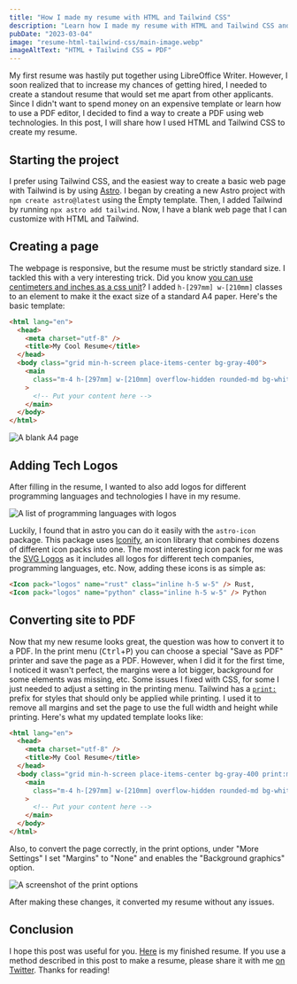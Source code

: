 ```yaml
---
title: "How I made my resume with HTML and Tailwind CSS"
description: "Learn how I made my resume with HTML and Tailwind CSS and how you can do the same."
pubDate: "2023-03-04"
image: "resume-html-tailwind-css/main-image.webp"
imageAltText: "HTML + Tailwind CSS = PDF"
---
```


My first resume was hastily put together using LibreOffice Writer. However, I soon realized that to increase my chances of getting hired, I needed to create a standout resume that would set me apart from other applicants. Since I didn't want to spend money on an expensive template or learn how to use a PDF editor, I decided to find a way to create a PDF using web technologies. In this post, I will share how I used HTML and Tailwind CSS to create my resume.

## Starting the project

I prefer using Tailwind CSS, and the easiest way to create a basic web page with Tailwind is by using [Astro](https://astro.build). I began by creating a new Astro project with `npm create astro@latest` using the Empty template. Then, I added Tailwind by running `npx astro add tailwind`. Now, I have a blank web page that I can customize with HTML and Tailwind.

## Creating a page

The webpage is responsive, but the resume must be strictly standard size. I tackled this with a very interesting trick. Did you know [you can use centimeters and inches as a css unit](https://developer.mozilla.org/en-US/docs/Learn/CSS/Building_blocks/Values_and_units#absolute_length_units)? I added `h-[297mm] w-[210mm]` classes to an element to make it the exact size of a standard A4 paper. Here's the basic template:

```html
<html lang="en">
  <head>
    <meta charset="utf-8" />
    <title>My Cool Resume</title>
  </head>
  <body class="grid min-h-screen place-items-center bg-gray-400">
    <main
      class="m-4 h-[297mm] w-[210mm] overflow-hidden rounded-md bg-white p-8 shadow-lg"
    >
      <!-- Put your content here -->
    </main>
  </body>
</html>
```

![A blank A4 page](/images/resume-html-tailwind-css/blank-page.webp)

## Adding Tech Logos

After filling in the resume, I wanted to also add logos for different programming languages and technologies I have in my resume.

![A list of programming languages with logos](/images/resume-html-tailwind-css/icons.webp)

Luckily, I found that in astro you can do it easily with the `astro-icon` package. This package uses [Iconify](https://iconify.design/), an icon library that combines dozens of different icon packs into one. The most interesting icon pack for me was the [SVG Logos](https://icon-sets.iconify.design/logos/) as it includes all logos for different tech companies, programming languages, etc. Now, adding these icons is as simple as:

```html
<Icon pack="logos" name="rust" class="inline h-5 w-5" /> Rust,
<Icon pack="logos" name="python" class="inline h-5 w-5" /> Python
```

## Converting site to PDF

Now that my new resume looks great, the question was how to convert it to a PDF. In the print menu (<kbd>Ctrl</kbd>+<kbd>P</kbd>) you can choose a special "Save as PDF" printer and save the page as a PDF. However, when I did it for the first time, I noticed it wasn't perfect, the margins were a lot bigger, background for some elements was missing, etc. Some issues I fixed with CSS, for some I just needed to adjust a setting in the printing menu. Tailwind has a [`print:`](https://tailwindcss.com/docs/hover-focus-and-other-states#print-styles) prefix for styles that should only be applied while printing. I used it to remove all margins and set the page to use the full width and height while printing. Here's what my updated template looks like:

```html
<html lang="en">
  <head>
    <meta charset="utf-8" />
    <title>My Cool Resume</title>
  </head>
  <body class="grid min-h-screen place-items-center bg-gray-400 print:min-h-0">
    <main
      class="m-4 h-[297mm] w-[210mm] overflow-hidden rounded-md bg-white p-8 shadow-lg print:m-0 print:h-screen print:w-screen print:rounded-none print:shadow-none"
    >
      <!-- Put your content here -->
    </main>
  </body>
</html>
```

Also, to convert the page correctly, in the print options, under "More Settings" I set "Margins" to "None" and enables the "Background graphics" option.

![A screenshot of the print options](/images/resume-html-tailwind-css/print-options.webp)

After making these changes, it converted my resume without any issues.

## Conclusion

I hope this post was useful for you. [Here](https://github.com/ronanru/resume) is my finished resume. If you use a method described in this post to make a resume, please share it with me [on Twitter](https://twitter.com/ryabchikovm). Thanks for reading!
